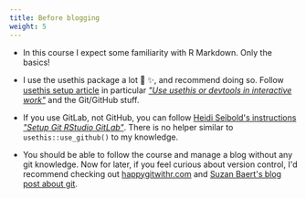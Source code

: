 ```yaml
---
title: Before blogging
weight: 5
---
```


* In this course I expect some familiarity with R Markdown. Only the basics!

* I use the usethis package a lot :robot: :sparkles:, and recommend doing so. Follow [usethis setup article](https://usethis.r-lib.org/articles/articles/usethis-setup.html) in particular [_"Use usethis or devtools in interactive work"_](https://usethis.r-lib.org/articles/articles/usethis-setup.html#use-usethis-or-devtools-in-interactive-work-1) and the Git/GitHub stuff.

* If you use GitLab, not GitHub, you can follow [Heidi Seibold's instructions _"Setup Git RStudio GitLab"_](https://gitlab.com/HeidiSeibold/setup-git-rstudio-gitlab). There is no helper similar to `usethis::use_github()` to my knowledge.

* You should be able to follow the course and manage a blog without any git knowledge. Now for later, if you feel curious about version control, I'd recommend checking out [happygitwithr.com](https://happygitwithr.com/) and [Suzan Baert's blog post about git](https://suzan.rbind.io/2018/03/reflections-4-months-of-github/).